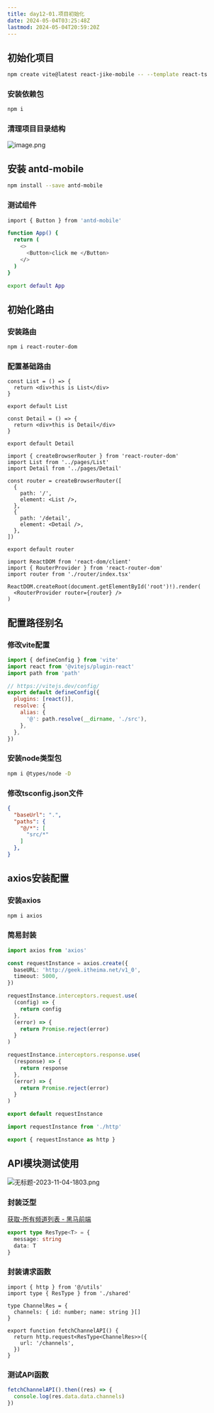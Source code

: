 ```yaml
---
title: day12-01.项目初始化
date: 2024-05-04T03:25:48Z
lastmod: 2024-05-04T20:59:20Z
---
```


## 初始化项目

```bash
npm create vite@latest react-jike-mobile -- --template react-ts
```

### 安装依赖包

```bash
npm i 
```

### 清理项目目录结构

![image.png](https://cdn.jsdelivr.net/npm/itheima-react/assets/01-20240504032629-mos8v0x.png)

## 安装 antd-mobile

```bash
npm install --save antd-mobile
```

### 测试组件

```bash
import { Button } from 'antd-mobile'

function App() {
  return (
    <>
      <Button>click me </Button>
    </>
  )
}

export default App
```

## 初始化路由

### 安装路由

```bash
npm i react-router-dom
```

### 配置基础路由

```tsx
const List = () => {
  return <div>this is List</div>
}

export default List
```

```tsx
const Detail = () => {
  return <div>this is Detail</div>
}

export default Detail
```

```tsx
import { createBrowserRouter } from 'react-router-dom'
import List from '../pages/List'
import Detail from '../pages/Detail'

const router = createBrowserRouter([
  {
    path: '/',
    element: <List />,
  },
  {
    path: '/detail',
    element: <Detail />,
  },
])

export default router
```

```tsx
import ReactDOM from 'react-dom/client'
import { RouterProvider } from 'react-router-dom'
import router from './router/index.tsx'

ReactDOM.createRoot(document.getElementById('root')!).render(
  <RouterProvider router={router} />
)
```

## 配置路径别名

### 修改vite配置

```javascript
import { defineConfig } from 'vite'
import react from '@vitejs/plugin-react'
import path from 'path'

// https://vitejs.dev/config/
export default defineConfig({
  plugins: [react()],
  resolve: {
    alias: {
      '@': path.resolve(__dirname, './src'),
    },
  },
})

```

### 安装node类型包

```bash
npm i @types/node -D
```

### 修改tsconfig.json文件

```json
{
  "baseUrl": ".",
  "paths": {
    "@/*": [
      "src/*"
    ]
  },
}
```

## axios安装配置

### 安装axios

```bash
npm i axios
```

### 简易封装

```typescript
import axios from 'axios'

const requestInstance = axios.create({
  baseURL: 'http://geek.itheima.net/v1_0',
  timeout: 5000,
})

requestInstance.interceptors.request.use(
  (config) => {
    return config
  },
  (error) => {
    return Promise.reject(error)
  }
)

requestInstance.interceptors.response.use(
  (response) => {
    return response
  },
  (error) => {
    return Promise.reject(error)
  }
)

export default requestInstance
```

```typescript
import requestInstance from './http'

export { requestInstance as http }
```

## API模块测试使用

![无标题-2023-11-04-1803.png](https://cdn.jsdelivr.net/npm/itheima-react/assets/2-20240504032629-ug0yx4o.png)

### 封装泛型

[获取-所有频道列表 - 黑马前端](https://apifox.com/apidoc/shared-fa9274ac-362e-4905-806b-6135df6aa90e/api-23348775)

```typescript
export type ResType<T> = {
  message: string
  data: T
}
```

### 封装请求函数

```tsx
import { http } from '@/utils'
import type { ResType } from './shared'

type ChannelRes = {
  channels: { id: number; name: string }[]
}

export function fetchChannelAPI() {
  return http.request<ResType<ChannelRes>>({
    url: '/channels',
  })
}
```

### 测试API函数

```typescript
fetchChannelAPI().then((res) => {
  console.log(res.data.data.channels)
})
```
